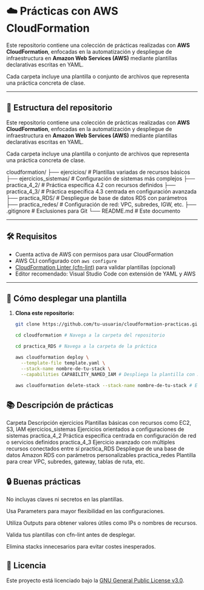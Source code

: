 # ☁️ Prácticas con AWS CloudFormation

Este repositorio contiene una colección de prácticas realizadas con **AWS CloudFormation**, enfocadas en la automatización y despliegue de infraestructura en **Amazon Web Services (AWS)** mediante plantillas declarativas escritas en YAML.

Cada carpeta incluye una plantilla o conjunto de archivos que representa una práctica concreta de clase.

---

## 📁 Estructura del repositorio

Este repositorio contiene una colección de prácticas realizadas con **AWS CloudFormation**, enfocadas en la automatización y despliegue de infraestructura en **Amazon Web Services (AWS)** mediante plantillas declarativas escritas en YAML.

Cada carpeta incluye una plantilla o conjunto de archivos que representa una práctica concreta de clase.

cloudformation/
├── ejercicios/ # Plantillas variadas de recursos básicos
├── ejercicios_sistemas/ # Configuración de sistemas más complejos
├── practica_4_2/ # Práctica específica 4.2 con recursos definidos
├── practica_4_3/ # Práctica específica 4.3 centrada en configuración avanzada
├── practica_RDS/ # Despliegue de base de datos RDS con parámetros
├── practica_redes/ # Configuración de red: VPC, subredes, IGW, etc.
├── .gitignore # Exclusiones para Git
└── README.md # Este documento

---

## 🛠 Requisitos

- Cuenta activa de AWS con permisos para usar CloudFormation
- AWS CLI configurado con `aws configure`
- [CloudFormation Linter (cfn-lint)](https://github.com/aws-cloudformation/cfn-lint) para validar plantillas (opcional)
- Editor recomendado: Visual Studio Code con extensión de YAML y AWS

---

## 🚀 Cómo desplegar una plantilla

1. **Clona este repositorio:**

   ```bash
   git clone https://github.com/tu-usuario/cloudformation-practicas.git

   cd cloudformation # Navega a la carpeta del repositorio

   cd practica_RDS # Navega a la carpeta de la práctica

   aws cloudformation deploy \
     --template-file template.yaml \
     --stack-name nombre-de-tu-stack \
     --capabilities CAPABILITY_NAMED_IAM # Despliega la plantilla con AWS CLI (Reemplaza con el nombre de tu stack)

   aws cloudformation delete-stack --stack-name nombre-de-tu-stack # Elimina el stack creado (opcional)
   
## 📚 Descripción de prácticas

Carpeta	Descripción
ejercicios	Plantillas básicas con recursos como EC2, S3, IAM
ejercicios_sistemas	Ejercicios orientados a configuraciones de sistemas
practica_4_2	Práctica específica centrada en configuración de red o servicios definidos
practica_4_3	Ejercicio avanzado con múltiples recursos conectados entre sí
practica_RDS	Despliegue de una base de datos Amazon RDS con parámetros personalizables
practica_redes	Plantilla para crear VPC, subredes, gateway, tablas de ruta, etc.

## 🔒 Buenas prácticas

No incluyas claves ni secretos en las plantillas.

Usa Parameters para mayor flexibilidad en las configuraciones.

Utiliza Outputs para obtener valores útiles como IPs o nombres de recursos.

Valida tus plantillas con cfn-lint antes de desplegar.

Elimina stacks innecesarios para evitar costes inesperados.

## 📜 Licencia

Este proyecto está licenciado bajo la [GNU General Public License v3.0](https://www.gnu.org/licenses/gpl-3.0.html).




